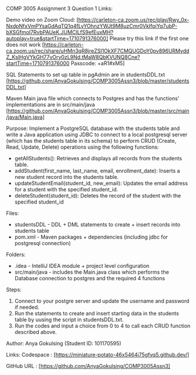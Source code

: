 COMP 3005 Assignment 3 Question 1 
Links:

Demo video on Zoom Cloud: 
[https://carleton-ca.zoom.us/rec/play/Rwy_0x-NxdpNfxVmPYsaGdAqTQ1q4fLyYOhnzYWJt9M8uzCmr0VkIfpiYq7ubP-bXSGfmoI7RvbPAUeK.JUMCILfS9efEuxMH?autoplay=true&startTime=1710791376000]
Please try this link if the first one does not work
[https://carleton-ca.zoom.us/rec/share/uHMn3qR8jreZSl1OkXF7CMQUGDoY0pv896URMyddZ_KslHgVYkGH77vOry0zL9Nd.tMaW8QbKVUNQ8Cne?startTime=1710791376000
Passcode: +aR1#xM5]

SQL Statements to set up table in pgAdmin are in studentsDDL.txt [https://github.com/AnyaGokulsing/COMP3005Assn3/blob/master/studentsDDL.txt]

Maven Main java file which connects to Postgres and has the functions' implementations are in src/main/java [https://github.com/AnyaGokulsing/COMP3005Assn3/blob/master/src/main/java/Main.java]

Purpose:
Implement a PostgreSQL database with the students table and write a Java application using JDBC to connect to a local postgresql server (which has the students table in its schema) to perform CRUD (Create, Read, Update, Delete) operations using the following functions:
 * getAllStudents(): Retrieves and displays all records from the students table.
 * addStudent(first_name, last_name, email, enrollment_date): Inserts a new student record into the students table.
 * updateStudentEmail(student_id, new_email): Updates the email address for a student with the specified student_id.
 * deleteStudent(student_id): Deletes the record of the student with the specified student_id

Files:
 * studentsDDL - DDL + DML statements to create + insert records into students table
 * pom.xml - Maven packages + dependencies (including jdbc for postgresql connection)

Folders:
 * .idea - IntelliJ IDEA module + project level configuration
 * src/main/java - includes the Main.java class which performs the Database connection to postgres and the required 4 functions 

Steps:
1) Connect to your postgre server and update the username and password if needed. 
2) Run the statements to create and insert starting data in the students table by uusing the script in studentsDDL.txt.
3) Run the codes and input a choice from 0 to 4 to call each CRUD function described above.

Author: Anya Gokulsing 
(Student ID: 101170595)

Links:
Codespace : [https://miniature-potato-46x5464j75gfvq5.github.dev/]

GitHub URL : [https://github.com/AnyaGokulsing/COMP3005Assn3]
